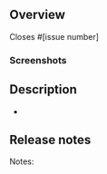 ## Overview

<!--
What GitHub Desktop issue does this PR address? (for example, #1234)
-->

Closes #[issue number]

### Screenshots

<!--
If this PR touches the UI layer of the app, please include screenshots or animated gifs to show the changes.
-->

## Description

-

## Release notes

<!--
You can leave this blank if you're not sure.
If you don't believe this PR needs to be mentioned in the release notes, write "Notes: no-notes".
-->

Notes:
